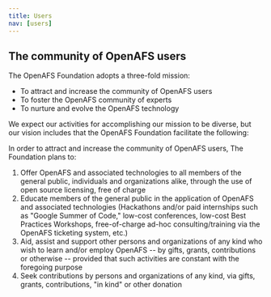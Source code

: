 ```yaml
---
title: Users
nav: [users]
---
```


## The community of OpenAFS users ##

The OpenAFS Foundation adopts a three-fold mission:

  * To attract and increase the community of OpenAFS users
  * To foster the OpenAFS community of experts
  * To nurture and evolve the OpenAFS technology

We expect our activities for accomplishing our mission to be diverse, but our vision includes that the OpenAFS Foundation facilitate the following:

In order to attract and increase the community of OpenAFS users, The Foundation plans to:

  1) Offer OpenAFS and associated technologies to all members of the general public, individuals and organizations alike, through the use of open source licensing, free of charge
  2) Educate members of the general public in the application of OpenAFS and associated technologies (Hackathons and/or paid internships such as "Google Summer of Code," low-cost conferences, low-cost Best Practices Workshops, free-of-charge ad-hoc consulting/training via the OpenAFS ticketing system, etc.)
  3) Aid, assist and support other persons and organizations of any kind who wish to learn and/or employ OpenAFS -- by gifts, grants, contributions or otherwise -- provided that such activities are constant with the foregoing purpose
  4) Seek contributions by persons and organizations of any kind, via gifts, grants, contributions, "in kind" or other donation
